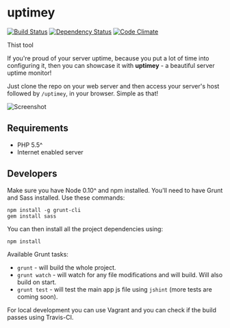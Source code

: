 uptimey
=======

[![Build Status](https://travis-ci.org/stefanbc/uptimey.svg?branch=master)](https://travis-ci.org/stefanbc/uptimey) [![Dependency Status](https://dependencyci.com/github/stefanbc/uptimey/badge)](https://dependencyci.com/github/stefanbc/uptimey) [![Code Climate](https://codeclimate.com/github/stefanbc/uptimey/badges/gpa.svg)](https://codeclimate.com/github/stefanbc/uptimey)

Thist tool


If you're proud of your server uptime, because you put a lot of time into configuring it, then you can showcase it with **uptimey** - a beautiful server uptime monitor!

Just clone the repo on your web server and then access your server's host followed by `/uptimey`, in your browser. Simple as that!


![Screenshot](https://i.imgur.com/sbvuMBB.png)

Requirements
--

* PHP 5.5^
* Internet enabled server

Developers
--

Make sure you have Node 0.10^ and npm installed. You'll need to have Grunt and Sass installed. Use these commands:

```
npm install -g grunt-cli
gem install sass
```

You can then install all the project dependencies using:

```
npm install
```

Available Grunt tasks:

* `grunt` - will build the whole project.
* `grunt watch` - will watch for any file modifications and will build. Will also build on start.
* `grunt test` - will test the main app js file using `jshint` (more tests are coming soon).

For local development you can use Vagrant and you can check if the build passes using Travis-CI.
